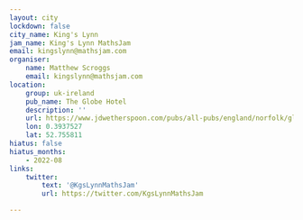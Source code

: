 ```yaml
---
layout: city
lockdown: false
city_name: King's Lynn
jam_name: King's Lynn MathsJam
email: kingslynn@mathsjam.com
organiser:
    name: Matthew Scroggs
    email: kingslynn@mathsjam.com
location:
    group: uk-ireland
    pub_name: The Globe Hotel
    description: ''
    url: https://www.jdwetherspoon.com/pubs/all-pubs/england/norfolk/globe-hotel-kings-lynn
    lon: 0.3937527
    lat: 52.755811
hiatus: false
hiatus_months:
    - 2022-08
links:
    twitter:
        text: '@KgsLynnMathsJam'
        url: https://twitter.com/KgsLynnMathsJam

---
```


